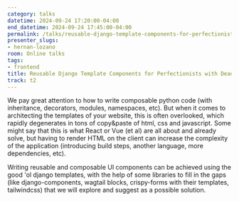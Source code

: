 ```yaml
---
category: talks
datetime: 2024-09-24 17:20:00-04:00
end_datetime: 2024-09-24 17:45:00-04:00
permalink: /talks/reusable-django-template-components-for-perfectionists-with-deadlines/
presenter_slugs:
- hernan-lozano
room: Online talks
tags:
- frontend
title: Reusable Django Template Components for Perfectionists with Deadlines
track: t2
---
```


We pay great attention to how to write composable python code (with inheritance, decorators, modules, namespaces, etc). But when it comes to architecting the templates of your website, this is often overlooked, which rapidly degenerates in tons of copy&paste of html, css and javascript.
Some might say that this is what React or Vue (et al) are all about and already solve, but having to render HTML on the client can increase the complexity of the application (introducing build steps, another language, more dependencies, etc).
  
Writing reusable and composable UI components can be achieved using the good 'ol django templates, with the help of some libraries to fill in the gaps (like django-components, wagtail blocks, crispy-forms with their templates, tailwindcss) that we will explore and suggest as a possible solution.